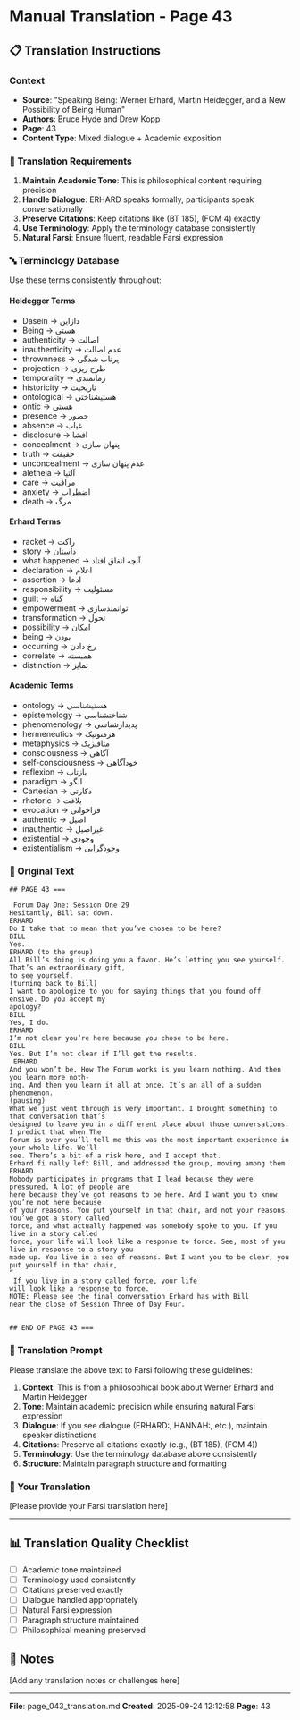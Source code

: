 # Manual Translation - Page 43

## 📋 Translation Instructions

### Context
- **Source**: "Speaking Being: Werner Erhard, Martin Heidegger, and a New Possibility of Being Human"
- **Authors**: Bruce Hyde and Drew Kopp
- **Page**: 43
- **Content Type**: Mixed dialogue + Academic exposition

### 🎯 Translation Requirements

1. **Maintain Academic Tone**: This is philosophical content requiring precision
2. **Handle Dialogue**: ERHARD speaks formally, participants speak conversationally
3. **Preserve Citations**: Keep citations like (BT 185), (FCM 4) exactly
4. **Use Terminology**: Apply the terminology database consistently
5. **Natural Farsi**: Ensure fluent, readable Farsi expression

### 🔤 Terminology Database

Use these terms consistently throughout:

#### Heidegger Terms
- Dasein → دازاین
- Being → هستی
- authenticity → اصالت
- inauthenticity → عدم اصالت
- thrownness → پرتاب شدگی
- projection → طرح ریزی
- temporality → زمانمندی
- historicity → تاریخیت
- ontological → هستیشناختی
- ontic → هستی
- presence → حضور
- absence → غیاب
- disclosure → افشا
- concealment → پنهان سازی
- truth → حقیقت
- unconcealment → عدم پنهان سازی
- aletheia → آلتیا
- care → مراقبت
- anxiety → اضطراب
- death → مرگ

#### Erhard Terms
- racket → راکت
- story → داستان
- what happened → آنچه اتفاق افتاد
- declaration → اعلام
- assertion → ادعا
- responsibility → مسئولیت
- guilt → گناه
- empowerment → توانمندسازی
- transformation → تحول
- possibility → امکان
- being → بودن
- occurring → رخ دادن
- correlate → همبسته
- distinction → تمایز

#### Academic Terms
- ontology → هستیشناسی
- epistemology → شناختشناسی
- phenomenology → پدیدارشناسی
- hermeneutics → هرمنوتیک
- metaphysics → متافیزیک
- consciousness → آگاهی
- self-consciousness → خودآگاهی
- reflexion → بازتاب
- paradigm → الگو
- Cartesian → دکارتی
- rhetoric → بلاغت
- evocation → فراخوانی
- authentic → اصیل
- inauthentic → غیراصیل
- existential → وجودی
- existentialism → وجودگرایی


### 📝 Original Text

```
## PAGE 43 ===

 Forum Day One: Session One 29
Hesitantly, Bill sat down.
ERHARD
Do I take that to mean that you’ve chosen to be here?
BILL
Yes. 
ERHARD (to the group)
All Bill’s doing is doing you a favor. He’s letting you see yourself. That’s an extraordinary gift, 
to see yourself.
(turning back to Bill)
I want to apologize to you for saying things that you found off ensive. Do you accept my 
apology?
BILL
Yes, I do. 
ERHARD 
I’m not clear you’re here because you chose to be here.
BILL 
Yes. But I’m not clear if I’ll get the results.
 ERHARD
And you won’t be. How The Forum works is you learn nothing. And then you learn more noth-
ing. And then you learn it all at once. It’s an all of a sudden phenomenon. 
(pausing) 
What we just went through is very important. I brought something to that conversation that’s 
designed to leave you in a diff erent place about those conversations. I predict that when The
Forum is over you’ll tell me this was the most important experience in your whole life. We’ll
see. There’s a bit of a risk here, and I accept that.
Erhard fi nally left Bill, and addressed the group, moving among them.
ERHARD
Nobody participates in programs that I lead because they were pressured. A lot of people are 
here because they’ve got reasons to be here. And I want you to know you’re not here because 
of your reasons. You put yourself in that chair, and not your reasons. You’ve got a story called
force, and what actually happened was somebody spoke to you. If you live in a story called 
force, your life will look like a response to force. See, most of you live in response to a story you 
made up. You live in a sea of reasons. But I want you to be clear, you put yourself in that chair,
“
 If you live in a story called force, your life
will look like a response to force.
NOTE: Please see the final conversation Erhard has with Bill 
near the close of Session Three of Day Four.


## END OF PAGE 43 ===
```

### 🤖 Translation Prompt

Please translate the above text to Farsi following these guidelines:

1. **Context**: This is from a philosophical book about Werner Erhard and Martin Heidegger
2. **Tone**: Maintain academic precision while ensuring natural Farsi expression
3. **Dialogue**: If you see dialogue (ERHARD:, HANNAH:, etc.), maintain speaker distinctions
4. **Citations**: Preserve all citations exactly (e.g., (BT 185), (FCM 4))
5. **Terminology**: Use the terminology database above consistently
6. **Structure**: Maintain paragraph structure and formatting

### 📄 Your Translation

[Please provide your Farsi translation here]

---

## 📊 Translation Quality Checklist

- [ ] Academic tone maintained
- [ ] Terminology used consistently
- [ ] Citations preserved exactly
- [ ] Dialogue handled appropriately
- [ ] Natural Farsi expression
- [ ] Paragraph structure maintained
- [ ] Philosophical meaning preserved

## 📝 Notes

[Add any translation notes or challenges here]

---

**File**: page_043_translation.md
**Created**: 2025-09-24 12:12:58
**Page**: 43
